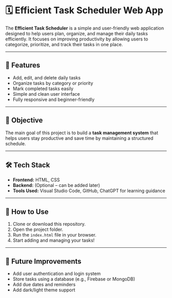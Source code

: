 # 🗓️ Efficient Task Scheduler Web App

The **Efficient Task Scheduler** is a simple and user-friendly web application designed to help users plan, organize, and manage their daily tasks efficiently. It focuses on improving productivity by allowing users to categorize, prioritize, and track their tasks in one place.

---

## 🚀 Features
- Add, edit, and delete daily tasks  
- Organize tasks by category or priority  
- Mark completed tasks easily  
- Simple and clean user interface  
- Fully responsive and beginner-friendly  

---

## 🧠 Objective
The main goal of this project is to build a **task management system** that helps users stay productive and save time by maintaining a structured schedule.

---

## 🛠️ Tech Stack
- **Frontend:** HTML, CSS  
- **Backend:** (Optional – can be added later)  
- **Tools Used:** Visual Studio Code, GitHub, ChatGPT for learning guidance

  
---

## 🔧 How to Use
1. Clone or download this repository.  
2. Open the project folder.  
3. Run the `index.html` file in your browser.  
4. Start adding and managing your tasks!

---

## 📘 Future Improvements
- Add user authentication and login system  
- Store tasks using a database (e.g., Firebase or MongoDB)  
- Add due dates and reminders  
- Add dark/light theme support  
